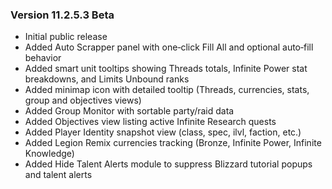 ### Version 11.2.5.3 Beta

- Initial public release
- Added Auto Scrapper panel with one‑click Fill All and optional auto‑fill behavior
- Added smart unit tooltips showing Threads totals, Infinite Power stat breakdowns, and Limits Unbound ranks
- Added minimap icon with detailed tooltip (Threads, currencies, stats, group and objectives views)
- Added Group Monitor with sortable party/raid data
- Added Objectives view listing active Infinite Research quests
- Added Player Identity snapshot view (class, spec, ilvl, faction, etc.)
- Added Legion Remix currencies tracking (Bronze, Infinite Power, Infinite Knowledge)
- Added Hide Talent Alerts module to suppress Blizzard tutorial popups and talent alerts